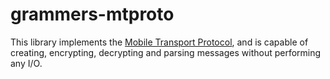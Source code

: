 # grammers-mtproto

This library implements the [Mobile Transport Protocol], and is capable
of creating, encrypting, decrypting and parsing messages without performing
any I/O.

[Mobile Transport Protocol]: https://core.telegram.org/mtproto
